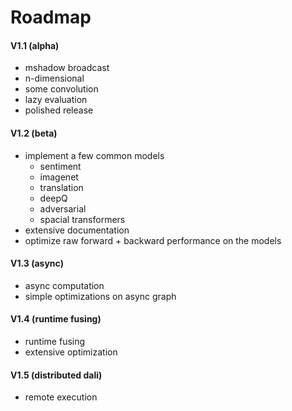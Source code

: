# Roadmap

#### V1.1 (alpha)
- mshadow broadcast
- n-dimensional
- some convolution
- lazy evaluation
- polished release 

#### V1.2 (beta)
- implement a few common models 
    - sentiment
    - imagenet
    - translation
    - deepQ
    - adversarial
    - spacial transformers
- extensive documentation
- optimize raw forward + backward performance on the models

#### V1.3 (async)
- async computation
- simple optimizations on async graph

#### V1.4 (runtime fusing)
- runtime fusing
- extensive optimization

#### V1.5 (distributed dali)
- remote execution
